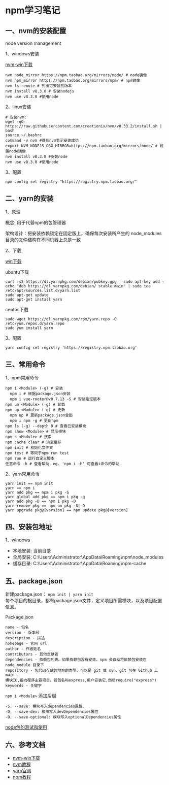 <!-- 2017/5/18  -->

# npm学习笔记

## 一、nvm的安装配置

node version management

1、windows安装

[nvm-win下载](https://github.com/coreybutler/nvm-windows/releases)

```shell
nvm node_mirror https://npm.taobao.org/mirrors/node/ # node镜像
nvm npm_mirror https://npm.taobao.org/mirrors/npm/ # npm镜像
nvm ls-remote # 列出可安装的版本
nvm install v8.3.0 # 安装nodejs
nvm use v8.3.0 #使用node
```

2、linux安装

```shell
# 安装nvm:
wget -qO- https://raw.githubusercontent.com/creationix/nvm/v0.33.2/install.sh | bash
source ~/.bashrc
command -v nvm #得到nvm表示安装成功
export NVM_NODEJS_ORG_MIRROR=https://npm.taobao.org/mirrors/node/ # 设置node镜像
nvm install v8.3.0 #安装node
nvm use v8.3.0 #使用node
```

3、配置

```shell
npm config set registry "https://registry.npm.taobao.org/"
```

## 二、yarn的安装

1、原理

概念: 用于代替npm的包管理器

架构设计：把安装依赖锁定在固定版上，确保每次安装所产生的 node_modules 目录的文件结构在不同机器上总是一致

2、下载

[win下载](https://yarnpkg.com/zh-Hans/docs/install#windows-tab)

ubuntu下载

```shell
curl -sS https://dl.yarnpkg.com/debian/pubkey.gpg | sudo apt-key add -
echo "deb https://dl.yarnpkg.com/debian/ stable main" | sudo tee /etc/apt/sources.list.d/yarn.list
sudo apt-get update
sudo apt-get install yarn
```

centos下载

```shell
sudo wget https://dl.yarnpkg.com/rpm/yarn.repo -O /etc/yum.repos.d/yarn.repo
sudo yum install yarn
```

3、配置

```shell
yarn config set registry 'https://registry.npm.taobao.org'
```

## 三、常用命令

1、npm常用命令

```shell
npm i <Module> (-g) # 安装
  npm i # 根据package.json安装
  npm i vue-rooter@v0.7.13 -S # 安装指定版本
npm un <Module> (-g) # 卸载
npm up <Module> (-g) # 更新
  npm up # 更新package.json全部
  npm i npm -g # 更新npm
npm ls (-g) --depth 0 # 查看已安装模块
npm show <Module> # 显示模块
npm s <Module> # 搜索
npm cache clear # 清空缓存
npm init # 初始化文件夹
npm test # 等同于npm run test
npm run # 运行自定义脚本
任意命令 -h # 查看帮助，eg. 'npm i -h' 可查看i命令的帮助
```

2、yarn常用命令

```shell
yarn init == npm init
yarn == npm i
yarn add pkg == npm i pkg -S
yarn global add pkg == npm i pkg -g
yarn add pkg -D == npm i pkg -D
yarn remove pkg == npm un pkg -S|-D
yarn upgrade pkg@[version] == npm update pkg@[version]
```

## 四、安装包地址

1、windows

- 本地安装: 当前目录
- 全局安装: C:\Users\Administrator\AppData\Roaming\npm\node_modules
- 缓存目录: C:\Users\Administrator\AppData\Roaming\npm-cache

## 五、package.json

新建package.json： `npm init | yarn init`</br>
每个项目的根目录，都有package.json文件，定义项目所需模块，以及项目配置信息。

Package.json

```shell
name - 包名
version - 版本号
description - 描述
homepage - 官网 url
author - 作者姓名
contributors - 其他贡献者
dependencies - 依赖包列表。如果依赖包没有安装，npm 会自动将依赖包安装在 node_module 目录下
repository - 包代码存放的地方的类型，可以是 git 或 svn，git 可在 Github 上
main -
模块ID,指向程序主要项目。若包名叫express,用户安装它,然后require("express")
keywords - 关键字
```

`npm i <Module>` 添加后缀

```shell
-S, --save: 模块写入dependencies属性.
-D, --save-dev: 模块写入devDependencies属性
-O, --save-optional: 模块写入optionalDependencies属性
```

[node包的测试和使用](https://runkit.com/home)

## 六、参考文档

- [nvm-win下载](https://github.com/coreybutler/nvm-windows/releases)
- [nvm教程](https://github.com/coreybutler/nvm-windows)
- [yarn官网](https://yarnpkg.com/zh-Hans/docs)
- [npm教程](http://coloration.cc/npmjs-documentation/2016/03/29/creatingNodejsModules.html)
